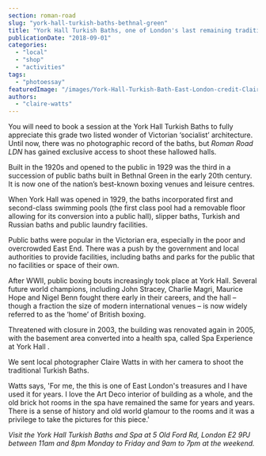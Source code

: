 ```yaml
---
section: roman-road
slug: "york-hall-turkish-baths-bethnal-green"
title: "York Hall Turkish Baths, one of London's last remaining traditional hammam [photoessay]"
publicationDate: "2018-09-01"
categories: 
  - "local"
  - "shop"
  - "activities"
tags: 
  - "photoessay"
featuredImage: "/images/York-Hall-Turkish-Bath-East-London-credit-Claire-Watts-3.jpg"
authors: 
  - "claire-watts"
---
```


You will need to book a session at the York Hall Turkish Baths to fully appreciate this grade two listed wonder of Victorian ‘socialist’ architecture. Until now, there was no photographic record of the baths, but _Roman Road LDN_ has gained exclusive access to shoot these hallowed halls.

Built in the 1920s and opened to the public in 1929 was the third in a succession of public baths built in Bethnal Green in the early 20th century. It is now one of the nation’s best-known boxing venues and leisure centres.

When York Hall was opened in 1929, the baths incorporated first and second-class swimming pools (the first class pool had a removable floor allowing for its conversion into a public hall), slipper baths, Turkish and Russian baths and public laundry facilities.

Public baths were popular in the Victorian era, especially in the poor and overcrowded East End. There was a push by the government and local authorities to provide facilities, including baths and parks for the public that no facilities or space of their own.

After WWII, public boxing bouts increasingly took place at York Hall. Several future world champions, including John Stracey, Charlie Magri, Maurice Hope and Nigel Benn fought there early in their careers, and the hall – though a fraction the size of modern international venues – is now widely referred to as the ‘home’ of British boxing.

Threatened with closure in 2003, the building was renovated again in 2005, with the basement area converted into a health spa, called Spa Experience at York Hall .

We sent local photographer Claire Watts in with her camera to shoot the traditional Turkish Baths.

Watts says, 'For me, the this is one of East London's treasures and I have used it for years. I love the Art Deco interior of building as a whole, and the old brick hot rooms in the spa have remained the same for years and years. There is a sense of history and old world glamour to the rooms and it was a privilege to take the pictures for this piece.'

_Visit the York Hall Turkish Baths and Spa at 5 Old Ford Rd, London E2 9PJ between 11am and 8pm Monday to Friday and 9am to 7pm at the weekend._


